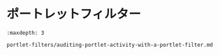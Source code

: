 # ポートレットフィルター

```{toctree}
:maxdepth: 3

portlet-filters/auditing-portlet-activity-with-a-portlet-filter.md
```
